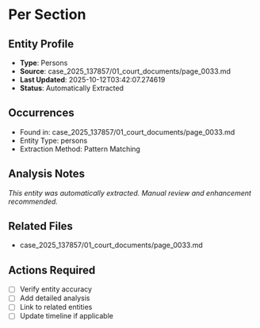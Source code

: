 # Per Section

## Entity Profile
- **Type**: Persons
- **Source**: case_2025_137857/01_court_documents/page_0033.md
- **Last Updated**: 2025-10-12T03:42:07.274619
- **Status**: Automatically Extracted

## Occurrences
- Found in: case_2025_137857/01_court_documents/page_0033.md
- Entity Type: persons
- Extraction Method: Pattern Matching

## Analysis Notes
*This entity was automatically extracted. Manual review and enhancement recommended.*

## Related Files
- case_2025_137857/01_court_documents/page_0033.md

## Actions Required
- [ ] Verify entity accuracy
- [ ] Add detailed analysis
- [ ] Link to related entities
- [ ] Update timeline if applicable
